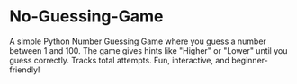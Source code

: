 # No-Guessing-Game
A simple Python Number Guessing Game where you guess a number between 1 and 100. The game gives hints like "Higher" or "Lower" until you guess correctly. Tracks total attempts. Fun, interactive, and beginner-friendly!
